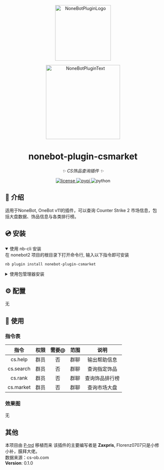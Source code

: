 <div align="center">
  <a href="https://v2.nonebot.dev/store"><img src="https://github.com/A-kirami/nonebot-plugin-template/blob/resources/nbp_logo.png" width="180" height="180" alt="NoneBotPluginLogo"></a>
  <br>
  <p><img src="https://github.com/A-kirami/nonebot-plugin-template/blob/resources/NoneBotPlugin.svg" width="240" alt="NoneBotPluginText"></p>
</div>

<div align="center">

# nonebot-plugin-csmarket

_✨ CS饰品查询插件 ✨_


<a href="./LICENSE">
    <img src="https://img.shields.io/github/license/owner/nonebot-plugin-template.svg" alt="license">
</a>
<a href="https://pypi.python.org/pypi/nonebot-plugin-csmarket">
    <img src="https://img.shields.io/pypi/v/nonebot-plugin-template.svg" alt="pypi">
</a>
<img src="https://img.shields.io/badge/python-3.9+-blue.svg" alt="python">

</div>

## 📖 介绍

适用于NoneBot, OneBot v11的插件，可以查询 Counter Strike 2 市场信息，包括大盘数据、饰品信息与各类排行榜。  

## 💿 安装

<details open>
<summary>使用 nb-cli 安装</summary>
在 nonebot2 项目的根目录下打开命令行, 输入以下指令即可安装

    nb plugin install nonebot-plugin-csmarket

</details>

<details>
<summary>使用包管理器安装</summary>
在 nonebot2 项目的插件目录下, 打开命令行, 根据你使用的包管理器, 输入相应的安装命令

<details>
<summary>pip</summary>

    pip install nonebot-plugin-csmarket
</details>
<details>
<summary>pdm</summary>

    pdm add nonebot-plugin-csmarket
</details>
<details>
<summary>poetry</summary>

    poetry add nonebot-plugin-csmarket
</details>
<details>
<summary>conda</summary>

    conda install nonebot-plugin-csmarket
</details>

打开 nonebot2 项目根目录下的 `pyproject.toml` 文件, 在 `[tool.nonebot]` 部分追加写入

    plugins = ["nonebot_plugin_csmarket"]

</details>

## ⚙️ 配置

无

## 🎉 使用
### 指令表
| 指令 | 权限 | 需要@ | 范围 | 说明 |
|:-----:|:----:|:----:|:----:|:----:|
| cs.help | 群员 | 否 | 群聊 | 输出帮助信息 |
| cs.search | 群员 | 否 | 群聊 | 查询指定饰品 |
| cs.rank | 群员 | 否 | 群聊 | 查询饰品排行榜 |
| cs.market | 群员 | 否 | 群聊 | 查询市场大盘 |
### 效果图
无
## 其他  
本项目由 [P-trd](https://github.com/7dul2/P-trd)  移植而来
该插件的主要编写者是 **Zaxpris**, Florenz0707只是小修小补，膜拜大佬。  
数据来源：cs-ob.com  
**Version**: 0.1.0
